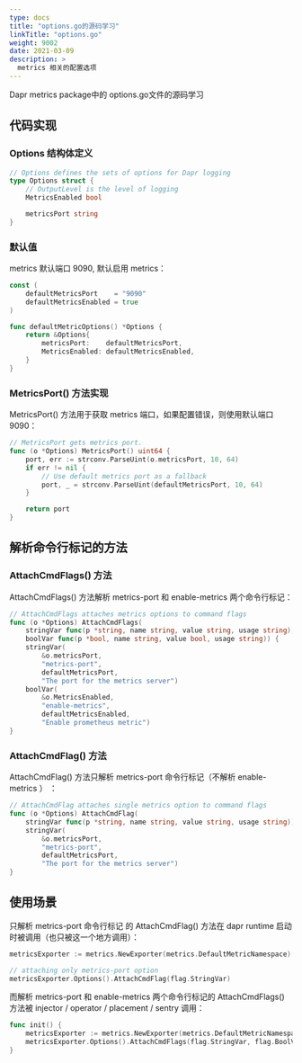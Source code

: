 ```yaml
---
type: docs
title: "options.go的源码学习"
linkTitle: "options.go"
weight: 9002
date: 2021-03-09
description: >
  metrics 相关的配置选项
---
```


Dapr metrics package中的 options.go文件的源码学习

## 代码实现

### Options 结构体定义

```go
// Options defines the sets of options for Dapr logging
type Options struct {
	// OutputLevel is the level of logging
	MetricsEnabled bool

	metricsPort string
}
```

### 默认值

metrics 默认端口 9090, 默认启用 metrics：

```go
const (
	defaultMetricsPort    = "9090"
	defaultMetricsEnabled = true
)

func defaultMetricOptions() *Options {
	return &Options{
		metricsPort:    defaultMetricsPort,
		MetricsEnabled: defaultMetricsEnabled,
	}
}
```

### MetricsPort() 方法实现

 MetricsPort() 方法用于获取 metrics 端口，如果配置错误，则使用默认端口 9090：

```go
// MetricsPort gets metrics port.
func (o *Options) MetricsPort() uint64 {
	port, err := strconv.ParseUint(o.metricsPort, 10, 64)
	if err != nil {
		// Use default metrics port as a fallback
		port, _ = strconv.ParseUint(defaultMetricsPort, 10, 64)
	}

	return port
}
```

## 解析命令行标记的方法

### AttachCmdFlags() 方法

AttachCmdFlags() 方法解析 metrics-port 和 enable-metrics 两个命令行标记：

```go
// AttachCmdFlags attaches metrics options to command flags
func (o *Options) AttachCmdFlags(
	stringVar func(p *string, name string, value string, usage string),
	boolVar func(p *bool, name string, value bool, usage string)) {
	stringVar(
		&o.metricsPort,
		"metrics-port",
		defaultMetricsPort,
		"The port for the metrics server")
	boolVar(
		&o.MetricsEnabled,
		"enable-metrics",
		defaultMetricsEnabled,
		"Enable prometheus metric")
}
```

### AttachCmdFlag() 方法

AttachCmdFlag() 方法只解析 metrics-port 命令行标记（不解析  enable-metrics ） ：

```go
// AttachCmdFlag attaches single metrics option to command flags
func (o *Options) AttachCmdFlag(
	stringVar func(p *string, name string, value string, usage string)) {
	stringVar(
		&o.metricsPort,
		"metrics-port",
		defaultMetricsPort,
		"The port for the metrics server")
}
```

## 使用场景

只解析 metrics-port 命令行标记 的 AttachCmdFlag() 方法在 dapr runtime 启动时被调用（也只被这一个地方调用）：

```go
metricsExporter := metrics.NewExporter(metrics.DefaultMetricNamespace)

// attaching only metrics-port option
metricsExporter.Options().AttachCmdFlag(flag.StringVar)
```

而解析 metrics-port 和 enable-metrics 两个命令行标记的 AttachCmdFlags() 方法被 injector / operator / placement / sentry 调用：

```go
func init() {
	metricsExporter := metrics.NewExporter(metrics.DefaultMetricNamespace)
	metricsExporter.Options().AttachCmdFlags(flag.StringVar, flag.BoolVar)
}
```